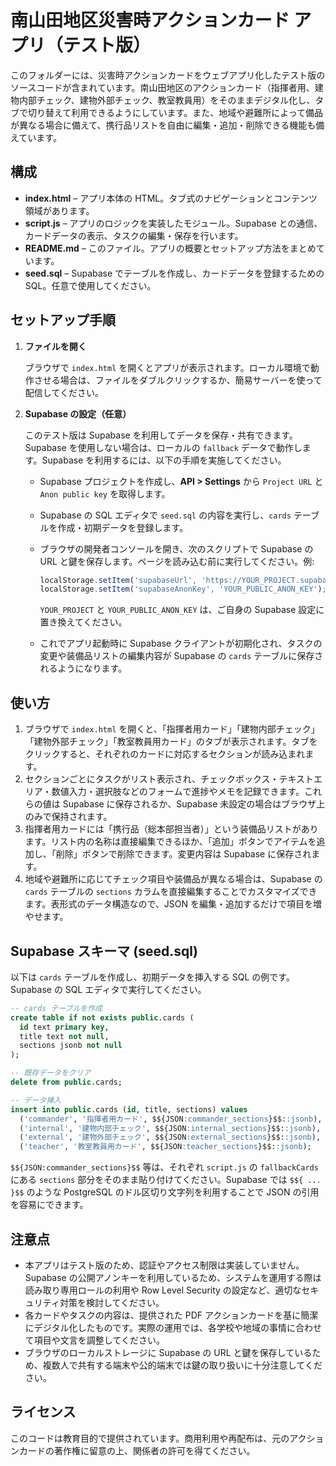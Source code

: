 # 南山田地区災害時アクションカード アプリ（テスト版）

このフォルダーには、災害時アクションカードをウェブアプリ化したテスト版のソースコードが含まれています。南山田地区のアクションカード（指揮者用、建物内部チェック、建物外部チェック、教室教員用）をそのままデジタル化し、タブで切り替えて利用できるようにしています。また、地域や避難所によって備品が異なる場合に備えて、携行品リストを自由に編集・追加・削除できる機能も備えています。

## 構成

- **index.html** – アプリ本体の HTML。タブ式のナビゲーションとコンテンツ領域があります。
- **script.js** – アプリのロジックを実装したモジュール。Supabase との通信、カードデータの表示、タスクの編集・保存を行います。
- **README.md** – このファイル。アプリの概要とセットアップ方法をまとめています。
- **seed.sql** – Supabase でテーブルを作成し、カードデータを登録するための SQL。任意で使用してください。

## セットアップ手順

1. **ファイルを開く**

   ブラウザで `index.html` を開くとアプリが表示されます。ローカル環境で動作させる場合は、ファイルをダブルクリックするか、簡易サーバーを使って配信してください。

2. **Supabase の設定（任意）**

   このテスト版は Supabase を利用してデータを保存・共有できます。Supabase を使用しない場合は、ローカルの `fallback` データで動作します。Supabase を利用するには、以下の手順を実施してください。

   - Supabase プロジェクトを作成し、**API > Settings** から `Project URL` と `Anon public key` を取得します。
   - Supabase の SQL エディタで `seed.sql` の内容を実行し、`cards` テーブルを作成・初期データを登録します。
   - ブラウザの開発者コンソールを開き、次のスクリプトで Supabase の URL と鍵を保存します。ページを読み込む前に実行してください。例:

     ```js
     localStorage.setItem('supabaseUrl', 'https://YOUR_PROJECT.supabase.co');
     localStorage.setItem('supabaseAnonKey', 'YOUR_PUBLIC_ANON_KEY');
     ```

     `YOUR_PROJECT` と `YOUR_PUBLIC_ANON_KEY` は、ご自身の Supabase 設定に置き換えてください。

   - これでアプリ起動時に Supabase クライアントが初期化され、タスクの変更や装備品リストの編集内容が Supabase の `cards` テーブルに保存されるようになります。

## 使い方

1. ブラウザで `index.html` を開くと、「指揮者用カード」「建物内部チェック」「建物外部チェック」「教室教員用カード」のタブが表示されます。タブをクリックすると、それぞれのカードに対応するセクションが読み込まれます。
2. セクションごとにタスクがリスト表示され、チェックボックス・テキストエリア・数値入力・選択肢などのフォームで進捗やメモを記録できます。これらの値は Supabase に保存されるか、Supabase 未設定の場合はブラウザ上のみで保持されます。
3. 指揮者用カードには「携行品（総本部担当者）」という装備品リストがあります。リスト内の名称は直接編集できるほか、「追加」ボタンでアイテムを追加し、「削除」ボタンで削除できます。変更内容は Supabase に保存されます。
4. 地域や避難所に応じてチェック項目や装備品が異なる場合は、Supabase の `cards` テーブルの `sections` カラムを直接編集することでカスタマイズできます。表形式のデータ構造なので、JSON を編集・追加するだけで項目を増やせます。

## Supabase スキーマ (seed.sql)

以下は `cards` テーブルを作成し、初期データを挿入する SQL の例です。Supabase の SQL エディタで実行してください。

```sql
-- cards テーブルを作成
create table if not exists public.cards (
  id text primary key,
  title text not null,
  sections jsonb not null
);

-- 既存データをクリア
delete from public.cards;

-- データ挿入
insert into public.cards (id, title, sections) values
  ('commander', '指揮者用カード', $${JSON:commander_sections}$$::jsonb),
  ('internal', '建物内部チェック', $${JSON:internal_sections}$$::jsonb),
  ('external', '建物外部チェック', $${JSON:external_sections}$$::jsonb),
  ('teacher', '教室教員用カード', $${JSON:teacher_sections}$$::jsonb);
```

`$${JSON:commander_sections}$$` 等は、それぞれ `script.js` の `fallbackCards` にある `sections` 部分をそのまま貼り付けてください。Supabase では `$${ ... }$$` のような PostgreSQL のドル区切り文字列を利用することで JSON の引用を容易にできます。

## 注意点

- 本アプリはテスト版のため、認証やアクセス制限は実装していません。Supabase の公開アノンキーを利用しているため、システムを運用する際は読み取り専用ロールの利用や Row Level Security の設定など、適切なセキュリティ対策を検討してください。
- 各カードやタスクの内容は、提供された PDF アクションカードを基に簡潔にデジタル化したものです。実際の運用では、各学校や地域の事情に合わせて項目や文言を調整してください。
- ブラウザのローカルストレージに Supabase の URL と鍵を保存しているため、複数人で共有する端末や公的端末では鍵の取り扱いに十分注意してください。

## ライセンス

このコードは教育目的で提供されています。商用利用や再配布は、元のアクションカードの著作権に留意の上、関係者の許可を得てください。